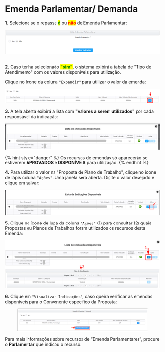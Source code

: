 # Emenda Parlamentar/ Demanda

**1.** Selecione se o repasse <mark style="color:green;">**é**</mark> ou <mark style="color:red;">**não**</mark> de Emenda Parlamentar:

![](<../../../../.gitbook/assets/image (80).png>)

\
**2.** Caso tenha selecionado <mark style="color:green;">**"sim"**</mark>, o sistema exibirá a tabela de "Tipo de Atendimento" com os valores disponíveis para utilização.

Clique no ícone da coluna `"Expandir"` para utilizar o valor da emenda:

![](<../../../../.gitbook/assets/image (373).png>)

**3.** A tela aberta exibirá a lista com **"valores a serem utilizados"** por cada responsável da indicação:

![](<../../../../.gitbook/assets/image (359).png>)

{% hint style="danger" %}
Os recursos de emendas só aparecerão se estiverem **APROVADOS e DISPONÍVEIS** para utilização.
{% endhint %}


**4.** Para utilizar o valor na "Proposta de Plano de Trabalho", clique no ícone de lápis coluna `"Ações"`. Uma janela será aberta. Digite o valor desejado e clique em salvar:

![](<../../../../.gitbook/assets/image (322).png>)

**5.** Clique no ícone de lupa da coluna `"Ações"` (1) para consultar (2) quais Propostas ou Planos de Trabalhos foram utilizados os recursos desta Emenda:

![](<../../../../.gitbook/assets/image (292).png>)

**6.** Clique em `"Visualizar Indicações"`, caso queira verificar as emendas disponíveis para o Convenente específico da Proposta:

<figure><img src="../../../../.gitbook/assets/image (12) (1) (1).png" alt=""><figcaption></figcaption></figure>

Para mais informações sobre recursos de “Emenda Parlamentares”, procure o **Parlamentar** que indicou o recurso.
